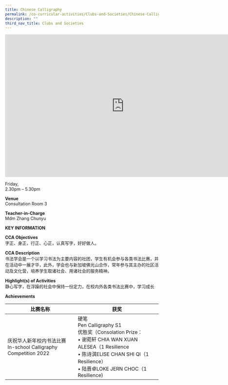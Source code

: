 ```yaml
---
title: Chinese Calligraphy
permalink: /co-curricular-activities/Clubs-and-Societies/Chinese-Calligraphy/
description: ""
third_nav_title: Clubs and Societies
---
```

<iframe allowfullscreen="true" height="467" width="780" frameborder="0" src="https://docs.google.com/presentation/d/e/2PACX-1vTRRfACzWW2H0_CgLDMLSVWbdGffRVAJH_iQRKzTSriAXI1AGypXwEsPC1coX_6d-2f61F7fx6hPiKT/embed?start=true&amp;loop=true&amp;delayms=3000"></iframe>


Friday,  
2.30pm – 5.30pm<br>

**Venue**<br>
Consultation Room 3

**Teacher-in-Charge**
<br>Mdm Zhang Chunyu


**KEY INFORMATION**

**CCA Objectives**<br>
字正、身正，行正、心正，认真写字，好好做人。

**CCA Description**<br>
书法学会是一个以学习书法为主要内容的社团，学生有机会参与各类书法比赛，并在活动中一展才华，此外，学会也与新加坡佛光山合作，常年参与其主办的社区活动及文化营，培养学生取诸社会、用诸社会的服务精神。

**Highlight(s) of Activities**<br>
静心写字，在浮躁的社会中保持一份定力，在校内外各类书法比赛中，学习成长

**Achievements**<br>

| 比赛名称 | 获奖 | 
| -------- | -------- |
| 庆祝华人新年校内书法比赛<br>In-school Calligraphy Competition 2022     | 硬笔<br>Pen Calligraphy S1<br>优胜奖（Consolation Prize：<br>• 谢菀轩 CHIA WAN XUAN ALESEA（1 Resilience<br> • 陈诗淇ELISE CHAN SHI QI（1 Resilience）<br> •	陆晋卓LOKE JERN CHOC（1 Resilience)<br> |